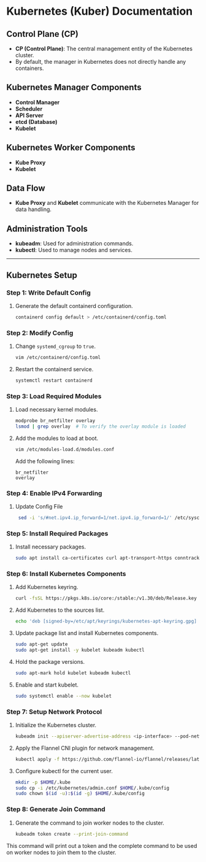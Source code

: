 # Kubernetes (Kuber) Documentation

## Control Plane (CP)
- **CP (Control Plane)**: The central management entity of the Kubernetes cluster.
- By default, the manager in Kubernetes does not directly handle any containers.

## Kubernetes Manager Components
- **Control Manager**
- **Scheduler**
- **API Server**
- **etcd (Database)**
- **Kubelet**

## Kubernetes Worker Components
- **Kube Proxy**
- **Kubelet**

## Data Flow
- **Kube Proxy** and **Kubelet** communicate with the Kubernetes Manager for data handling.

## Administration Tools
- **kubeadm**: Used for administration commands.
- **kubectl**: Used to manage nodes and services.

---

## Kubernetes Setup

### Step 1: Write Default Config
1. Generate the default containerd configuration.
   ```bash
   containerd config default > /etc/containerd/config.toml
   ```

### Step 2: Modify Config
1. Change `systemd_cgroup` to `true`.
   ```bash
   vim /etc/containerd/config.toml
   ```
2. Restart the containerd service.
   ```bash
   systemctl restart containerd
   ```

### Step 3: Load Required Modules
1. Load necessary kernel modules.
   ```bash
   modprobe br_netfilter overlay
   lsmod | grep overlay  # To verify the overlay module is loaded
   ```
2. Add the modules to load at boot.
   ```bash
   vim /etc/modules-load.d/modules.conf
   ```
   Add the following lines:
   ```
   br_netfilter
   overlay
   ```

### Step 4: Enable IPv4 Forwarding
1. Update Config File
   ```bash
    sed -i 's/#net.ipv4.ip_forward=1/net.ipv4.ip_forward=1/' /etc/sysctl.conf && sysctl -p
   ```


### Step 5: Install Required Packages
1. Install necessary packages.
   ```bash
   sudo apt install ca-certificates curl apt-transport-https conntrack -y
   ```

### Step 6: Install Kubernetes Components
1. Add Kubernetes keyring.
   ```bash
   curl -fsSL https://pkgs.k8s.io/core:/stable:/v1.30/deb/Release.key | sudo gpg --dearmor -o /etc/apt/keyrings/kubernetes-apt-keyring.gpg
   ```
2. Add Kubernetes to the sources list.
   ```bash
   echo 'deb [signed-by=/etc/apt/keyrings/kubernetes-apt-keyring.gpg] https://pkgs.k8s.io/core:/stable:/v1.30/deb/ /' | sudo tee /etc/apt/sources.list.d/kubernetes.list
   ```
3. Update package list and install Kubernetes components.
   ```bash
   sudo apt-get update
   sudo apt-get install -y kubelet kubeadm kubectl
   ```
4. Hold the package versions.
   ```bash
   sudo apt-mark hold kubelet kubeadm kubectl
   ```
5. Enable and start kubelet.
   ```bash
   sudo systemctl enable --now kubelet
   ```

### Step 7: Setup Network Protocol
1. Initialize the Kubernetes cluster.
   ```bash
   kubeadm init --apiserver-advertise-address <ip-interface> --pod-network-cidr 10.244.0.0/16
   ```
2. Apply the Flannel CNI plugin for network management.
   ```bash
   kubectl apply -f https://github.com/flannel-io/flannel/releases/latest/download/kube-flannel.yml
   ```
3. Configure kubectl for the current user.
   ```bash
   mkdir -p $HOME/.kube
   sudo cp -i /etc/kubernetes/admin.conf $HOME/.kube/config
   sudo chown $(id -u):$(id -g) $HOME/.kube/config
   ```

### Step 8: Generate Join Command
1. Generate the command to join worker nodes to the cluster.
   ```bash
   kubeadm token create --print-join-command
   ```

This command will print out a token and the complete command to be used on worker nodes to join them to the cluster.
